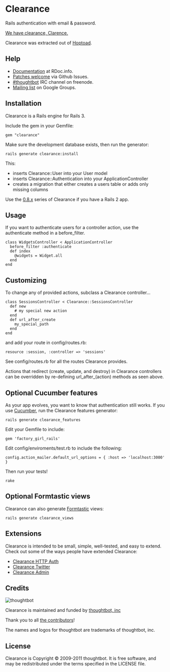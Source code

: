 Clearance
=========

Rails authentication with email & password.

[We have clearance, Clarence.](http://www.youtube.com/watch?v=fVq4_HhBK8Y)

Clearance was extracted out of [Hoptoad](http://hoptoadapp.com).

Help
----

* [Documentation](http://rdoc.info/gems/clearance) at RDoc.info.
* [Patches welcome](http://github.com/thoughtbot/clearance/issues) via Github Issues.
* [#thoughtbot](irc://irc.freenode.net/thoughtbot) IRC channel on freenode.
* [Mailing list](http://groups.google.com/group/thoughtbot-clearance) on Google Groups.

Installation
------------

Clearance is a Rails engine for Rails 3.

Include the gem in your Gemfile:

    gem "clearance"

Make sure the development database exists, then run the generator:

    rails generate clearance:install

This:

* inserts Clearance::User into your User model
* inserts Clearance::Authentication into your ApplicationController
* creates a migration that either creates a users table or adds only missing columns

Use the [0.8.x](https://github.com/thoughtbot/clearance/tree/v0.8.8)
series of Clearance if you have a Rails 2 app.

Usage
-----

If you want to authenticate users for a controller action, use the authenticate
method in a before_filter.

    class WidgetsController < ApplicationController
      before_filter :authenticate
      def index
        @widgets = Widget.all
      end
    end

Customizing
-----------

To change any of provided actions, subclass a Clearance controller...

    class SessionsController < Clearance::SessionsController
      def new
        # my special new action
      end
      def url_after_create
        my_special_path
      end
    end

and add your route in config/routes.rb:

    resource :session, :controller => 'sessions'

See config/routes.rb for all the routes Clearance provides.

Actions that redirect (create, update, and destroy) in Clearance controllers
can be overridden by re-defining url_after_(action) methods as seen above.

Optional Cucumber features
--------------------------

As your app evolves, you want to know that authentication still works. If you
use [Cucumber](http://cukes.info), run the Clearance features generator:

    rails generate clearance_features

Edit your Gemfile to include:

    gem 'factory_girl_rails'

Edit config/enviroments/test.rb to include the following:

    config.action_mailer.default_url_options = { :host => 'localhost:3000' }

Then run your tests!

    rake

Optional Formtastic views
-------------------------

Clearance can also generate [Formtastic](http://github.com/justinfrench/formtastic) views:

    rails generate clearance_views

Extensions
----------

Clearance is intended to be small, simple, well-tested, and easy to extend.
Check out some of the ways people have extended Clearance:

* [Clearance HTTP Auth](https://github.com/karmi/clearance_http_auth)
* [Clearance Twitter](https://github.com/thoughtbot/clearance-twitter)
* [Clearance Admin](https://github.com/xenda/clearance-admin)

Credits
-------

![thoughtbot](http://thoughtbot.com/images/tm/logo.png)

Clearance is maintained and funded by [thoughtbot, inc](http://thoughtbot.com/community)

Thank you to all [the contributors](https://github.com/thoughtbot/clearance/contributors)!

The names and logos for thoughtbot are trademarks of thoughtbot, inc.

License
-------

Clearance is Copyright © 2009-2011 thoughtbot. It is free software, and may be redistributed under the terms specified in the LICENSE file.
